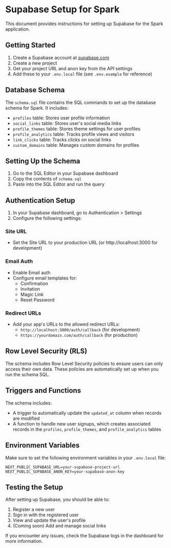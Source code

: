 # Supabase Setup for Spark

This document provides instructions for setting up Supabase for the Spark application.

## Getting Started

1. Create a Supabase account at [supabase.com](https://supabase.com)
2. Create a new project
3. Get your project URL and anon key from the API settings
4. Add these to your `.env.local` file (see `.env.example` for reference)

## Database Schema

The `schema.sql` file contains the SQL commands to set up the database schema for Spark. It includes:

- `profiles` table: Stores user profile information
- `social_links` table: Stores user's social media links
- `profile_themes` table: Stores theme settings for user profiles
- `profile_analytics` table: Tracks profile views and visitors
- `link_clicks` table: Tracks clicks on social links
- `custom_domains` table: Manages custom domains for profiles

## Setting Up the Schema

1. Go to the SQL Editor in your Supabase dashboard
2. Copy the contents of `schema.sql`
3. Paste into the SQL Editor and run the query

## Authentication Setup

1. In your Supabase dashboard, go to Authentication > Settings
2. Configure the following settings:

### Site URL
- Set the Site URL to your production URL (or http://localhost:3000 for development)

### Email Auth
- Enable Email auth
- Configure email templates for:
  - Confirmation
  - Invitation
  - Magic Link
  - Reset Password

### Redirect URLs
- Add your app's URLs to the allowed redirect URLs:
  - `http://localhost:3000/auth/callback` (for development)
  - `https://yourdomain.com/auth/callback` (for production)

## Row Level Security (RLS)

The schema includes Row Level Security policies to ensure users can only access their own data. These policies are automatically set up when you run the schema SQL.

## Triggers and Functions

The schema includes:

- A trigger to automatically update the `updated_at` column when records are modified
- A function to handle new user signups, which creates associated records in the `profiles`, `profile_themes`, and `profile_analytics` tables

## Environment Variables

Make sure to set the following environment variables in your `.env.local` file:

```
NEXT_PUBLIC_SUPABASE_URL=your-supabase-project-url
NEXT_PUBLIC_SUPABASE_ANON_KEY=your-supabase-anon-key
```

## Testing the Setup

After setting up Supabase, you should be able to:

1. Register a new user
2. Sign in with the registered user
3. View and update the user's profile
4. (Coming soon) Add and manage social links

If you encounter any issues, check the Supabase logs in the dashboard for more information. 